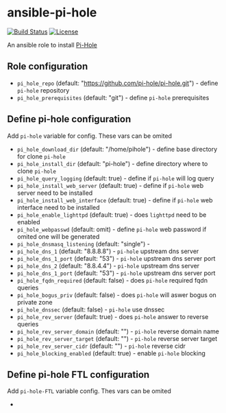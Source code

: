 # ansible-pi-hole

[![Build Status](https://travis-ci.com/chubchubsancho/ansible-pi-hole.svg?branch=master)](https://travis-ci.com/chubchubsancho/ansible-pi-hole)
[![License](https://img.shields.io/badge/license-MIT-blue.svg?logo=github&style=flat)](https://raw.githubusercontent.com/chubchubsancho/ansible-pi-hole/master/LICENSE)

An ansible role to install [Pi-Hole](https://pi-hole.net/)

## Role configuration

* `pi_hole_repo` (default: "https://github.com/pi-hole/pi-hole.git") - define `pi-hole` repository
* `pi_hole_prerequisites` (default: "git") - define `pi-hole` prerequisites

## Define pi-hole configuration

Add `pi-hole` variable for config. These vars can be omited

* `pi_hole_download_dir` (default: "/home/pihole") - define base directory for clone `pi-hole`
* `pi_hole_install_dir` (default: "pi-hole") - define directory where to clone `pi-hole`
* `pi_hole_query_logging` (default: true) - define if `pi-hole` will log query
* `pi_hole_install_web_server` (default: true) - define if `pi-hole` web server need to be installed
* `pi_hole_install_web_interface` (default: true) - define if `pi-hole` web interface need to be installed
* `pi_hole_enable_lighttpd` (default: true) - does `lighttpd` need to be enabled
* `pi_hole_webpasswd` (default: omit) - define `pi-hole` web password if omited one will be generated
* `pi_hole_dnsmasq_listening` (default: "single") -
* `pi_hole_dns_1` (default: "8.8.8.8") - `pi-hole` upstream dns server
* `pi_hole_dns_1_port` (default: "53") - `pi-hole` upstream dns server port
* `pi_hole_dns_2` (default: "8.8.4.4") - `pi-hole` upstream dns server
* `pi_hole_dns_1_port` (default: "53") - `pi-hole` upstream dns server port
* `pi_hole_fqdn_required` (default: false) - does `pi-hole` required fqdn queries
* `pi_hole_bogus_priv` (default: false) - does `pi-hole` will aswer bogus on private zone
* `pi_hole_dnssec` (default: false) - `pi-hole` use dnssec
* `pi_hole_rev_server` (default: true) - does `pi-hole` answer to reverse queries
* `pi_hole_rev_server_domain` (default: "") - `pi-hole` reverse domain name
* `pi_hole_rev_server_target` (default: "") - `pi-hole` reverse server target
* `pi_hole_rev_server_cidr` (default: "") - `pi-hole` reverse cidr
* `pi_hole_blocking_enabled` (default: true) - enable `pi-hole` blocking

## Define pi-hole FTL configuration

Add `pi-hole-FTL` variable config. Thes vars can be omited

*
